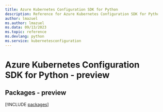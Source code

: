 ```yaml
---
title: Azure Kubernetes Configuration SDK for Python
description: Reference for Azure Kubernetes Configuration SDK for Python
author: lmazuel
ms.author: lmazuel
ms.data: 09/13/2023
ms.topic: reference
ms.devlang: python
ms.service: kubernetesconfiguration
---
```

# Azure Kubernetes Configuration SDK for Python - preview
## Packages - preview
[!INCLUDE [packages](kubernetes-configuration-index.md)]